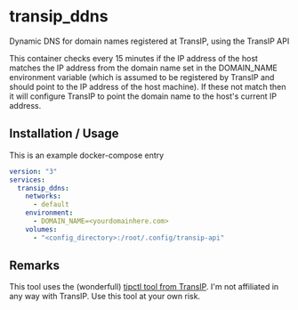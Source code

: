 # transip_ddns
Dynamic DNS for domain names registered at TransIP, using the TransIP API

This container checks every 15 minutes if the IP address of the host matches the IP address from the domain name set in the DOMAIN_NAME environment variable (which is assumed to be registered by TransIP and should point to the IP address of the host machine).
If these not match then it will configure TransIP to point the domain name to the host's current IP address.

## Installation / Usage
This is an example docker-compose entry
```yaml
version: "3"
services:
  transip_ddns:
    networks:
      - default
    environment:
      - DOMAIN_NAME=<yourdomainhere.com>
    volumes:
      - "<config_directory>:/root/.config/transip-api"
```

## Remarks
This tool uses the (wonderfull) [tipctl tool from TransIP](https://github.com/transip/tipctl/).
I'm not affiliated in any way with TransIP.
Use this tool at your own risk.
